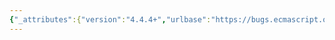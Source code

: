 ```yaml
---
{"_attributes":{"version":"4.4.4+","urlbase":"https://bugs.ecmascript.org/","maintainer":"dherman@mozilla.com"},"bug":{"bug_id":32,"creation_ts":"2011-02-26 03:34:00 -0800","short_desc":"Disabling 15.2.3.4-4-1 Object.getOwnPropertyNames returns array of property names (Global)","delta_ts":"2011-02-28 14:05:50 -0800","product":"Test262","component":"ECMA-262 Tests","version":"unspecified","rep_platform":"PC","op_sys":"Linux","bug_status":"RESOLVED","resolution":"INVALID","bug_severity":"enhancement","everconfirmed":true,"reporter":{"uid":"bruant.d","name":"David Bruant"},"assigned_to":{"uid":"dfugate","name":"Dave Fugate"},"long_desc":[{"commentid":63,"comment_count":0,"who":{"uid":"bruant.d","name":"David Bruant"},"bug_when":"2011-02-26 03:34:32 -0800","thetext":"This tests assumes a finite set of properties of the global objects. This is in contradiction with Section 16:\n\"An implementation may provide additional types, values, objects, properties,\nand functions beyond those described in this specification.\"\n\nAs a matter of fact, web browsers for which the global object is also the 'window' object, there are plenty of other global object own properties. This test would be expected to fail in all web browsers.\n\nFor the record, in the IE test center (http://samples.msdn.microsoft.com/ietestcenter/), the '100%' next the the JavaScript tests seems to mean that IE9RC passes this test. Is it really the case or is the '100%' an approximation?"},{"commentid":67,"comment_count":1,"who":{"uid":"dfugate","name":"Dave Fugate"},"bug_when":"2011-02-28 09:39:34 -0800","thetext":"Hi David, I agree that this test case should not fail if extra types, values, etc. have been provided and will remove this assertion shortly.  I would not necessarily expect this test to fail in all web browsers though - if vendor provided types such as 'document'/'screen'/etc. are not enumerable the test will pass. \n\nAs for IE Test Center, just double-checked and the test passes on my machine (32-bit Windows 7 RTM, English language OS, IE9 RC1):  \"15.2.3.4-4-1 Object.getOwnPropertyNames returns array of property names (Global): pass [Source]\".  I also just verified the following returns a 'true' alert outside of IE Test Center's harness:\n    <html><body><script type=\"text/javascript\">\n    document.write(\"This is my first JavaScript!\");\n    function fnGlobalObject() {return this};\n    \n    function testcase() {\n            var result = Object.getOwnPropertyNames(fnGlobalObject());\n            var expResult = [\"NaN\", \"Infinity\", \"undefined\", \"eval\", \"parseInt\", \"parseFloat\", \"isNaN\", \"isFinite\", \"decodeURI\", \"decodeURIComponent\", \"encodeURI\", \"encodeURIComponent\", \"Object\", \"Function\", \"Array\", \"String\", \"Boolean\", \"Number\", \"Date\", \"Date\", \"RegExp\", \"Error\", \"EvalError\", \"RangeError\", \"ReferenceError\", \"SyntaxError\", \"TypeError\", \"URIError\", \"Math\", \"JSON\"];\n    \n            var result1 = {};\n            for (var p in result) {\n                result1[result[p]] = true;\n            }\n    \n            for (var p1 in expResult) {\n                if (!result1[expResult[p]]) {\n                    return false;\n                }\n            }\n            return true;\n        }\n    alert(testcase());\n    </script></body></html>\n\n\nHave you tried running this from IE9 RC1, and if so how does your machine setup differ from mine (e.g., I could imagine potential localization problems with this one)?\n\nThanks again for reporting this!\n\nDave"},{"commentid":69,"comment_count":2,"who":{"uid":"bruant.d","name":"David Bruant"},"bug_when":"2011-02-28 10:21:21 -0800","thetext":"(In reply to comment #1)\n> Hi David, I agree that this test case should not fail if extra types, values,\n> etc. have been provided and will remove this assertion shortly.  I would not\n> necessarily expect this test to fail in all web browsers though - if vendor\n> provided types such as 'document'/'screen'/etc. are not enumerable the test\n> will pass.\nObject.getOwnPropertyNames returns an array with ALL own properties, not only enumerable (15.2.3.4 step 4).\n\n\n> As for IE Test Center, just double-checked and the test passes on my machine\n> (32-bit Windows 7 RTM, English language OS, IE9 RC1):  \"15.2.3.4-4-1\n> Object.getOwnPropertyNames returns array of property names (Global): pass\n> [Source]\".  I also just verified the following returns a 'true' alert outside\n> of IE Test Center's harness:\n>     <html><body><script type=\"text/javascript\">\n>     document.write(\"This is my first JavaScript!\");\n>     function fnGlobalObject() {return this};\n> \n>     function testcase() {\n>             var result = Object.getOwnPropertyNames(fnGlobalObject());\n>             var expResult = [\"NaN\", \"Infinity\", \"undefined\", \"eval\",\n> \"parseInt\", \"parseFloat\", \"isNaN\", \"isFinite\", \"decodeURI\",\n> \"decodeURIComponent\", \"encodeURI\", \"encodeURIComponent\", \"Object\", \"Function\",\n> \"Array\", \"String\", \"Boolean\", \"Number\", \"Date\", \"Date\", \"RegExp\", \"Error\",\n> \"EvalError\", \"RangeError\", \"ReferenceError\", \"SyntaxError\", \"TypeError\",\n> \"URIError\", \"Math\", \"JSON\"];\n> \n>             var result1 = {};\n>             for (var p in result) {\n>                 result1[result[p]] = true;\n>             }\n> \n>             for (var p1 in expResult) {\n>                 if (!result1[expResult[p]]) {\n>                     return false;\n>                 }\n>             }\n>             return true;\n>         }\n>     alert(testcase());\n>     </script></body></html>\n> \n> \n> Have you tried running this from IE9 RC1, and if so how does your machine setup\n> differ from mine (e.g., I could imagine potential localization problems with\n> this one)?\nUnfortunately, on my machine I have a double-boot Windows XP/Ubuntu, so I can't run IE9 for the moment. \n\nI have found a weird thing. On the harness, the test fails on FF4b12. However, on the web console, your code snippet passes.\n\nI think I have figured why... There is a typo:\nfor (var p1 in expResult) {\n    if (!result1[expResult[p]]) {\n        return false;\n    }\n}\nshould be:\nfor (var p1 in expResult) {\n    if (!result1[expResult[p1]]) {\n        return false;\n    }\n}\nIn the \"if\" test, \"p\" should be \"p1\". Basically, depending on the last value of p, if it is in expResult, test passes and it doesn't if p isn't. I think that FF4b12 WebConsole adds things to global object, so it may change the global object properties order.\n\n\nActually, I think I misunderstood the test. Just to make sure. Is the test testing that expResult is included in Object.getOwnPropertyNames(fnGlobalObject())?\n\nIf it's the case, then, the test is actually fine (without the typo) and there is no need to worry about implementation-specific values. I thought it was checking for equality of the two sets.\n\n\n\nFor the record, once again, Object.getOwnPropertyNames() returns an array and since ES5, arrays have amazing methods to deal with them. On the other hand, for..in loops loop through all enumerable properties of the object (on the prototype chain too).\n\nTo test array inclusion in our case, I would go for:\n----------------------\nfunction testcase() {\n    var result = Object.getOwnPropertyNames(fnGlobalObject());\n    var expResult = [...];\n\n    // Make sure that every element in expResult can be found in result\n    return expResult.every(function(e){return result.indexOf(e) !== -1;});\n}\n----------------------"},{"commentid":72,"comment_count":3,"who":{"uid":"dfugate","name":"Dave Fugate"},"bug_when":"2011-02-28 13:21:03 -0800","thetext":"> Actually, I think I misunderstood the test. Just to make sure. Is the test\n> testing that expResult is included in\n> Object.getOwnPropertyNames(fnGlobalObject())?\n> If it's the case, then, the test is actually fine (without the typo) and there\n> is no need to worry about implementation-specific values. I thought it was\n> checking for equality of the two sets.\nYes, the intent of the test is to ensure expResult is in Object.getOwnPropertyNames(fnGlobalObject()).  Closing this as By Design."},{"commentid":74,"comment_count":4,"who":{"uid":"bruant.d","name":"David Bruant"},"bug_when":"2011-02-28 13:32:44 -0800","thetext":"(In reply to comment #3)\n> > Actually, I think I misunderstood the test. Just to make sure. Is the test\n> > testing that expResult is included in\n> > Object.getOwnPropertyNames(fnGlobalObject())?\n> > If it's the case, then, the test is actually fine (without the typo) and there\n> > is no need to worry about implementation-specific values. I thought it was\n> > checking for equality of the two sets.\n> Yes, the intent of the test is to ensure expResult is in\n> Object.getOwnPropertyNames(fnGlobalObject()).  Closing this as By Design.\n\noh but and what about the typo?"},{"commentid":76,"comment_count":5,"who":{"uid":"dfugate","name":"Dave Fugate"},"bug_when":"2011-02-28 14:05:50 -0800","thetext":"Typo is fixed in all source control repositories, but not yet live on the website."}]}}
---
```

